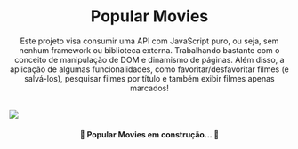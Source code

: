 <h1 align="center">Popular Movies</h1>

<p align="center">Este projeto visa consumir uma API com JavaScript puro, ou seja, sem nenhum framework ou biblioteca externa. Trabalhando bastante com o conceito de manipulação de DOM e dinamismo de páginas. Além disso, a aplicação de algumas funcionalidades, como favoritar/desfavoritar filmes (e salvá-los), pesquisar filmes por título e também exibir filmes apenas marcados!</p>

<br>

<a href="https://popular-movies-nine.vercel.app/" >
  <img src="https://img.shields.io/static/v1?label=Production&message=Popular Movies&color=4894FF&style=for-the-badge&logo=ghost"/>
</a>

<br>

<h4 align="center">
	🚧 Popular Movies em construção...  🚧
</h4>
